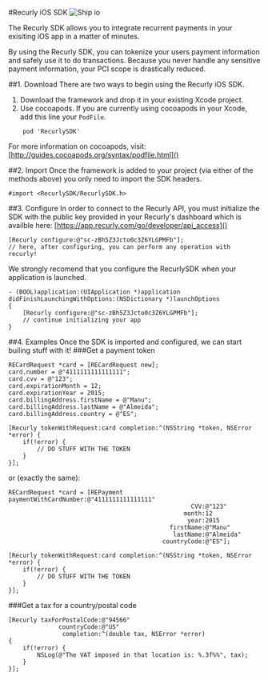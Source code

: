 #Recurly iOS SDK
![Ship io](https://ship.io/jobs/dzuagaYFjBg8c5xF/build_status.png)  

The Recurly SDK allows you to integrate recurrent payments in your exisiting iOS app in a matter of minutes.

By using the Recurly SDK, you can tokenize your users payment information and safely use it to do transactions. Because you never handle any sensitive payment information, your PCI scope is drastically reduced.

##1. Download
There are two ways to begin using the Recurly iOS SDK.
  
1. Download the framework and drop it in your existing Xcode project.
2. Use cocoapods. If you are currently using cocoapods in your Xcode, add this line your `PodFile`.

```
	pod 'RecurlySDK'
```
For more information on cocoapods, visit: [http://guides.cocoapods.org/syntax/podfile.html]()

##2. Import
Once the framework is added to your project (via either of the methods above) you only need to import the SDK headers.

```obj-c
#import <RecurlySDK/RecurlySDK.h>
```

##3. Configure
In order to connect to the Recurly API, you must initialize the SDK with the public key provided in your Recurly's dashboard which is availble here: [https://app.recurly.com/go/developer/api_access]()

```obj-c
[Recurly configure:@"sc-zBh5Z3Jcto0c3Z6YLGPMFb"];
// here, after configuring, you can perform any operation with recurly!
```

We strongly recomend that you configure the RecurlySDK when your application is launched.

```obj-c
- (BOOL)application:(UIApplication *)application didFinishLaunchingWithOptions:(NSDictionary *)launchOptions
{
    [Recurly configure:@"sc-zBh5Z3Jcto0c3Z6YLGPMFb"];
    // continue initializing your app
}    
```

##4. Examples
Once the SDK is imported and configured, we can start builing stuff with it!
###Get a payment token
```obj-c
RECardRequest *card = [RECardRequest new];
card.number = @"4111111111111111";
card.cvv = @"123";
card.expirationMonth = 12;
card.expirationYear = 2015;
card.billingAddress.firstName = @"Manu";
card.billingAddress.lastName = @"Almeida";
card.billingAddress.country = @"ES";

[Recurly tokenWithRequest:card completion:^(NSString *token, NSError *error) {
    if(!error) {
        // DO STUFF WITH THE TOKEN
    }
}];
```

or (exactly the same):
```obj-c
RECardRequest *card = [REPayment paymentWithCardNumber:@"4111111111111111"
                                                   CVV:@"123"
                                                 month:12
                                                  year:2015
                                             firstName:@"Manu"
                                              lastName:@"Almeida"
                                           countryCode:@"ES"];

[Recurly tokenWithRequest:card completion:^(NSString *token, NSError *error) {
    if(!error) {
        // DO STUFF WITH THE TOKEN
    }
}];
```


###Get a tax for a country/postal code

```obj-c
[Recurly taxForPostalCode:@"94566"
              countryCode:@"US"
               completion:^(double tax, NSError *error)
{
    if(!error) {
        NSLog(@"The VAT imposed in that location is: %.3f%%", tax);
    }
}];
```
